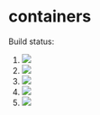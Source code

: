# containers

Build status:

1. [![](https://github.com/abizermamnoon/containers/workflows/tests-fibonacci/badge.svg)](https://github.com/abizermamnoon/containers/actions?query=workflow%3Atests-fibonacci)
1. [![](https://github.com/abizermamnoon/containers/workflows/tests-range/badge.svg)](https://github.com/abizermamnoon/containers/actions?query=workflow%3Atests-range)
1. [![](https://github.com/abizermamnoon/containers/workflows/tests-BST/badge.svg)](https://github.com/abizermamnoon/containers/actions?query=workflow%3Atests-BST)
1. [![](https://github.com/abizermamnoon/containers/workflows/tests-BinaryTree/badge.svg)](https://github.com/abizermamnoon/containers/actions?query=workflow%3Atests-BinaryTree)
1. [![](https://github.com/abizermamnoon/containers/workflows/tests-AVLTree/badge.svg)](https://github.com/abizermamnoon/containers/actions?query=workflow%3Atests-AVLTree)
